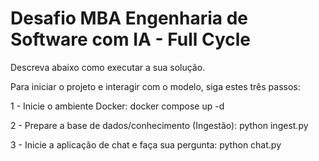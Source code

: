 # Desafio MBA Engenharia de Software com IA - Full Cycle

Descreva abaixo como executar a sua solução.

Para iniciar o projeto e interagir com o modelo, siga estes três passos:

1 - Inicie o ambiente Docker:
docker compose up -d

2 - Prepare a base de dados/conhecimento (Ingestão):
python ingest.py

3 - Inicie a aplicação de chat e faça sua pergunta:
python chat.py